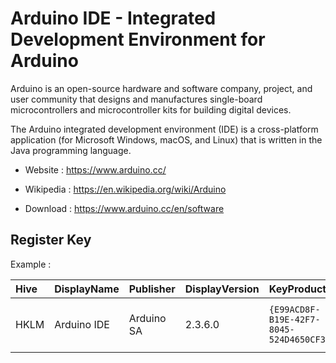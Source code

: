 # Arduino IDE - Integrated Development Environment for Arduino

Arduino is an open-source hardware and software company, project, and
user community that designs and manufactures single-board
microcontrollers and microcontroller kits for building digital devices.

The Arduino integrated development environment (IDE) is a
cross-platform application (for Microsoft Windows, macOS, and Linux)
that is written in the Java programming language.

* Website : https://www.arduino.cc/
* Wikipedia : https://en.wikipedia.org/wiki/Arduino

* Download : https://www.arduino.cc/en/software


## Register Key

Example :

 | Hive | DisplayName | Publisher | DisplayVersion | KeyProduct | UninstallExe |
 |:---- |:----------- |:--------- |:-------------- |:---------- |:------------ |
 | HKLM | Arduino IDE | Arduino SA | 2.3.6.0 | `{E99ACD8F-B19E-42F7-8045-524D4650CF31}` | `MsiExec.exe /I{E99ACD8F-B19E-42F7-8045-524D4650CF31}` |

